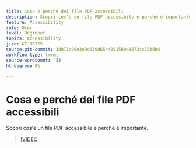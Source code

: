 ```yaml
---
title: Cosa e perché dei file PDF accessibili
description: Scopri cos’è un file PDF accessibile e perché è importante
feature: Accessibility
role: User
level: Beginner
topics: Accessibility
jira: KT-18725
source-git-commit: 3d971a90e3e9c639d65440915b0e10734c15b0b4
workflow-type: tm+mt
source-wordcount: '38'
ht-degree: 0%

---
```


# Cosa e perché dei file PDF accessibili

Scopri cos&#39;è un file PDF accessibile e perché è importante.

>[!VIDEO](https://video.tv.adobe.com/v/3471637?quality=12&learn=on&hidetitle=true&captions=ita)